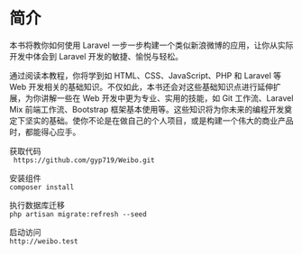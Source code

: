 # 简介
本书将教你如何使用 Laravel 一步一步构建一个类似新浪微博的应用，让你从实际开发中体会到 Laravel 开发的敏捷、愉悦与轻松。

通过阅读本教程，你将学到如 HTML、CSS、JavaScript、PHP 和 Laravel 等 Web 开发相关的基础知识。不仅如此，本书还会对这些基础知识点进行延伸扩展，为你讲解一些在 Web 开发中更为专业、实用的技能，如 Git 工作流、Laravel Mix 前端工作流、Bootstrap 框架基本使用等。这些知识将为你未来的编程开发奠定下坚实的基础。使你不论是在做自己的个人项目，或是构建一个伟大的商业产品时，都能得心应手。


获取代码  
` https://github.com/gyp719/Weibo.git`

安装组件  
`composer install`

执行数据库迁移  
`php artisan migrate:refresh --seed`

启动访问  
`http://weibo.test`

